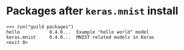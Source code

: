 # Packages after `keras.mnist` install

    >>> run("guild packages")
    hello           0.4.0...  Example "hello world" model
    keras.mnist     0.4.0...  MNIST related models in Keras
    <exit 0>
